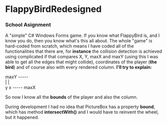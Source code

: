 # FlappyBirdRedesigned
### School Asignment  

A "simple" C# Windows Forms game. If you know what FlappyBird is, and I know you do, then you know what's this all about.
The whole "game" is hard-coded from scratch, which means I have coded all of the functionalities that there are, for **instance** the collision detection is achieved using complicated if that compares X, Y, maxX and maxY (using this I was able to get all the edges that might collide), coordinates of the player (**the bird**) and of course also with every rendered column. **I'll try to explain:** 
  
maxY -----   
     |   |  
 y x ----- maxX  
   
So now I know all the **bounds** of the player and also the column. 
  
During development I had no idea that PictureBox has a property **bound**, which has method **intersectWith()** and I would have to reinvent the wheel, but it happened.
  
